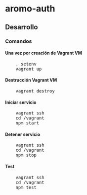 # aromo-auth
## Desarrollo
### Comandos
#### Una vez por creación de Vagrant VM
<pre>
    . setenv
    vagrant up
</pre>    

#### Destrucción Vagrant VM
<pre>
    vagrant destroy
</pre>    

#### Iniciar servicio
<pre>
    vagrant ssh
    cd /vagrant
    npm start
</pre>
#### Detener servicio
<pre>
    vagrant ssh
    cd /vagrant
    npm stop
</pre>
#### Test
<pre>
    vagrant ssh
    cd /vagrant
    npm test
</pre>
